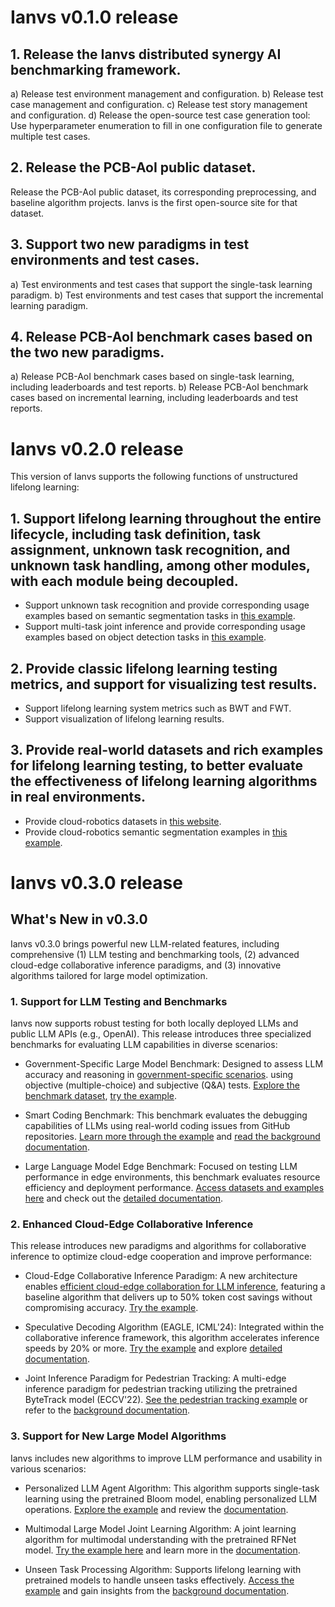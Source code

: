 # Ianvs v0.1.0 release

## 1. Release the Ianvs distributed synergy AI benchmarking framework.
   a) Release test environment management and configuration.
   b) Release test case management and configuration.
   c) Release test story management and configuration.
   d) Release the open-source test case generation tool: Use hyperparameter enumeration to fill in one configuration file to generate multiple test cases.

## 2. Release the PCB-AoI public dataset.
Release the PCB-AoI public dataset, its corresponding preprocessing, and baseline algorithm projects. 
Ianvs is the first open-source site for that dataset.

## 3. Support two new paradigms in test environments and test cases. 
   a) Test environments and test cases that support the single-task learning paradigm.
   b) Test environments and test cases that support the incremental learning paradigm.

## 4. Release PCB-AoI benchmark cases based on the two new paradigms.
   a) Release PCB-AoI benchmark cases based on single-task learning, including leaderboards and test reports.
   b) Release PCB-AoI benchmark cases based on incremental learning, including leaderboards and test reports.

# Ianvs v0.2.0 release

This version of Ianvs supports the following functions of unstructured lifelong learning:

## 1. Support lifelong learning throughout the entire lifecycle, including task definition, task assignment, unknown task recognition, and unknown task handling, among other modules, with each module being decoupled.
   - Support unknown task recognition and provide corresponding usage examples based on semantic segmentation tasks in [this example](https://github.com/kubeedge/ianvs/tree/main/examples/robot-cityscapes-synthia/lifelong_learning_bench/semantic-segmentation).
   - Support multi-task joint inference and provide corresponding usage examples based on object detection tasks in [this example](https://github.com/kubeedge/ianvs/tree/main/examples/MOT17/multiedge_inference_bench/pedestrian_tracking).

## 2. Provide classic lifelong learning testing metrics, and support for visualizing test results.
   - Support lifelong learning system metrics such as BWT and FWT.
   - Support visualization of lifelong learning results.
   
## 3. Provide real-world datasets and rich examples for lifelong learning testing, to better evaluate the effectiveness of lifelong learning algorithms in real environments.
   - Provide cloud-robotics datasets in [this website](https://kubeedge-ianvs.github.io/).
   - Provide cloud-robotics semantic segmentation examples in [this example](https://github.com/kubeedge/ianvs/tree/main/examples/robot/lifelong_learning_bench).

# Ianvs v0.3.0 release

## What's New in v0.3.0

Ianvs v0.3.0 brings powerful new LLM-related features, including comprehensive (1) LLM testing and benchmarking tools, (2) advanced cloud-edge collaborative inference paradigms, and (3) innovative algorithms tailored for large model optimization.

### 1. Support for LLM Testing and Benchmarks
Ianvs now supports robust testing for both locally deployed LLMs and public LLM APIs (e.g., OpenAI). This release introduces three specialized benchmarks for evaluating LLM capabilities in diverse scenarios:

- Government-Specific Large Model Benchmark: Designed to assess LLM accuracy and reasoning in [government-specific scenarios](https://github.com/kubeedge/ianvs/blob/main/docs/proposals/scenarios/llm-benchmarks/llm-benchmarks.md). using objective (multiple-choice) and subjective (Q&A) tests. [Explore the benchmark dataset](https://www.kaggle.com/datasets/kubeedgeianvs/the-government-affairs-dataset-govaff/data?select=government_benchmark), [try the example](https://github.com/kubeedge/ianvs/tree/main/examples/government/singletask_learning_bench).

- Smart Coding Benchmark: This benchmark evaluates the debugging capabilities of LLMs using real-world coding issues from GitHub repositories. [Learn more through the example](https://github.com/kubeedge/ianvs/tree/main/examples/smart_coding/smart_coding_learning_bench) and [read the background documentation](https://github.com/kubeedge/ianvs/blob/main/docs/proposals/scenarios/Smart_Coding/Smart%20Coding%20benchmark%20suite%20Proposal.md).

- Large Language Model Edge Benchmark: Focused on testing LLM performance in edge environments, this benchmark evaluates resource efficiency and deployment performance. [Access datasets and examples here](https://github.com/kubeedge/ianvs/tree/main/examples/llm_simple_qa) and check out the [detailed documentation](https://github.com/kubeedge/ianvs/blob/main/docs/proposals/scenarios/llm-benchmark-suite/llm-edge-benchmark-suite.md).

### 2. Enhanced Cloud-Edge Collaborative Inference
This release introduces new paradigms and algorithms for collaborative inference to optimize cloud-edge cooperation and improve performance:

- Cloud-Edge Collaborative Inference Paradigm: A new architecture enables [efficient cloud-edge collaboration for LLM inference](https://github.com/kubeedge/ianvs/blob/main/docs/proposals/algorithms/joint-inference/cloud-edge-collaboration-inference-for-llm.md), featuring a baseline algorithm that delivers up to 50% token cost savings without compromising accuracy. [Try the example](https://github.com/kubeedge/ianvs/tree/main/examples/cloud-edge-collaborative-inference-for-llm).

- Speculative Decoding Algorithm (EAGLE, ICML'24): Integrated within the collaborative inference framework, this algorithm accelerates inference speeds by 20% or more. [Try the example](https://github.com/kubeedge/ianvs/tree/main/examples/cloud-edge-collaborative-inference-for-llm) and explore [detailed documentation](https://github.com/kubeedge/ianvs/blob/main/docs/proposals/algorithms/joint-inference/cloud-edge-speculative-decoding-for-llm.md).

- Joint Inference Paradigm for Pedestrian Tracking: A multi-edge inference paradigm for pedestrian tracking utilizing the pretrained ByteTrack model (ECCV'22). [See the pedestrian tracking example](https://github.com/kubeedge/ianvs/tree/main/examples/MOT17/multiedge_inference_bench/pedestrian_tracking) or refer to the [background documentation](https://github.com/kubeedge/ianvs/blob/main/docs/proposals/algorithms/multi-edge-inference/Heterogeneous%20Multi-Edge%20Collaborative%20Neural%20Network%20Inference%20for%20High%20Mobility%20Scenarios.md).

### 3. Support for New Large Model Algorithms
Ianvs includes new algorithms to improve LLM performance and usability in various scenarios:

- Personalized LLM Agent Algorithm: This algorithm supports single-task learning using the pretrained Bloom model, enabling personalized LLM operations. [Explore the example](https://github.com/kubeedge/ianvs/tree/main/examples/llm-agent/singletask_learning_bench) and review the [documentation](https://github.com/Frank-lilinjie/ianvs/blob/main/docs/proposals/algorithms/single-task-learning/Personalized%20LLM%20Agent%20based%20on%20KubeEdge-Ianvs%20Cloud-Edge%20Collaboration.md).

- Multimodal Large Model Joint Learning Algorithm: A joint learning algorithm for multimodal understanding with the pretrained RFNet model. [Try the example here](https://github.com/aryan0931/ianvs/tree/main/examples/Cloud_Robotics/singletask_learning_bench/Semantic_Segmentation) and learn more in the [documentation](https://github.com/kubeedge/ianvs/blob/main/docs/proposals/scenarios/Cloud_robotics/single_task_learning.md).

- Unseen Task Processing Algorithm: Supports lifelong learning with pretrained models to handle unseen tasks effectively. [Access the example](https://github.com/kubeedge/ianvs/tree/main/examples/cityscapes/lifelong_learning_bench/unseen_task_processing-GANwithSelfTaughtLearning) and gain insights from the [background documentation](https://github.com/kubeedge/ianvs/blob/main/docs/proposals/algorithms/lifelong-learning/Unknown_Task_Processing_Algorithm_based_on_Lifelong_Learning_of_Ianvs.md).